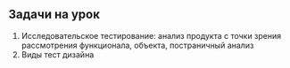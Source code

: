 ## Задачи на урок


1. Исследовательское тестирование: анализ продукта с точки зрения рассмотрения функционала, объекта, постраничный анализ
2. Виды тест дизайна

